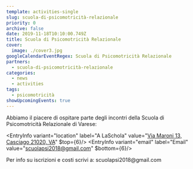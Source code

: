 ```yaml
---
template: activities-single
slug: scuola-di-psicomotricità-relazionale
priority: 0
archive: false
date: 2019-11-18T10:10:00.749Z
title: Scuola di Psicomotricità Relazionale
cover: 
  image: ./cover3.jpg
googleCalendarEventRegex: Scuola di Psicomotricità Relazionale
partners:
  - scuola-di-psicomotricità-relazionale
categories:
  - news
  - activities
tags:
  - psicomotricità
showUpcomingEvents: true
---
```


<Row>
  <Col>
    Abbiamo il piacere di ospitare parte degli incontri della Scuola di Psicomotricità Relazionale di Varese:
  </Col>
</Row>

<EntryInfo variant="location" label="A LaSchola" value="[Via Maroni 13, Casciago 21020, VA](https://g.page/laschola?share)" $top={6}/>
<EntryInfo variant="upcoming" label="Quando" value="visualizza i prossimi appuntamenti"/>
<EntryInfo variant="teacher" label="Condotto da" value="[Roberto Soru](https://www.facebook.com/roberto.soru.94)"/>
<EntryInfo variant="phone" label="Telefono" value="[347 250 6558](tel:3472506558) (anche WhatsApp)"/>
<EntryInfo variant="email" label="Email" value="[scuolapsi2018@gmail.com](mailto:scuolapsi2018@gmail.com)" $bottom={6}/>

<Row>
  <Col $align="center">
    Per info su iscrizioni e costi scrivi a:
    <ButtonLink href="mailto:scuolapsi2018@gmail.com">scuolapsi2018@gmail.com</ButtonLink>
  </Col>
</Row>
